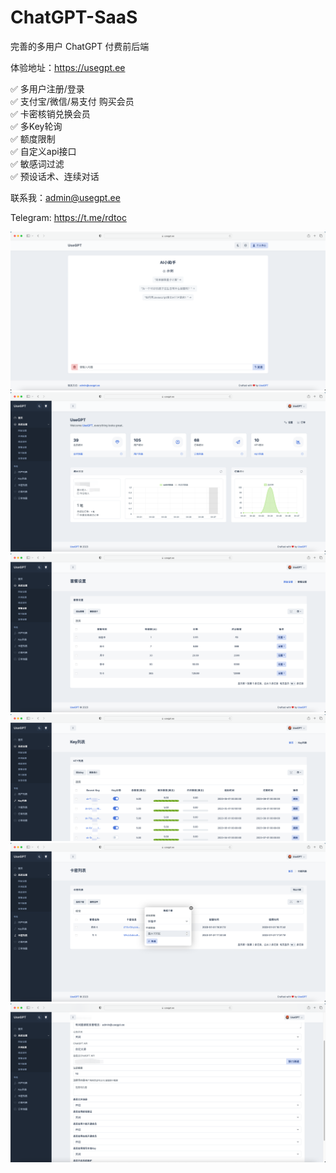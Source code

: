 # ChatGPT-SaaS
完善的多用户 ChatGPT 付费前后端    

体验地址：https://usegpt.ee

✅ 多用户注册/登录    
✅ 支付宝/微信/易支付 购买会员  
✅ 卡密核销兑换会员     
✅ 多Key轮询   
✅ 额度限制    
✅ 自定义api接口     
✅ 敏感词过滤     
✅ 预设话术、连续对话     

联系我：admin@usegpt.ee    

Telegram: https://t.me/rdtoc

![about](https://github.com/UseGPT/ChatGPT-SaaS/blob/main/screenshot-1.png)
![about](https://github.com/UseGPT/ChatGPT-SaaS/blob/main/screenshot-2.png)
![about](https://github.com/UseGPT/ChatGPT-SaaS/blob/main/screenshot-3.png)
![about](https://github.com/UseGPT/ChatGPT-SaaS/blob/main/screenshot-4.png)
![about](https://github.com/UseGPT/ChatGPT-SaaS/blob/main/screenshot-5.png)
![about](https://github.com/UseGPT/ChatGPT-SaaS/blob/main/screenshot-6.png)
